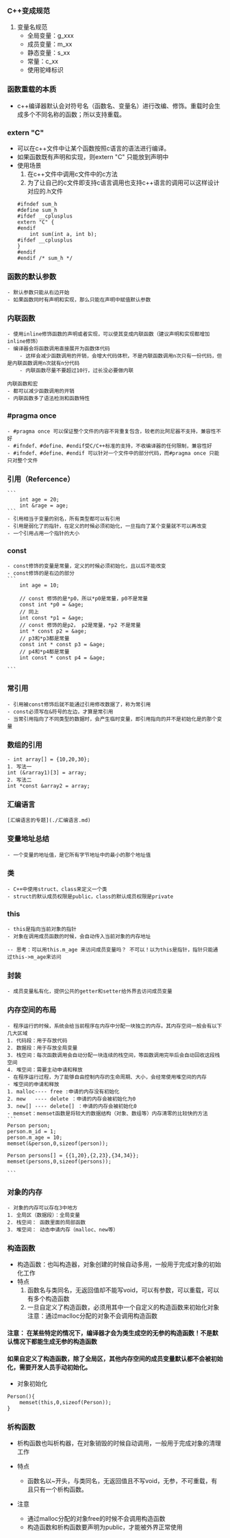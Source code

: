 
### C++变成规范
1. 变量名规范
	- 全局变量：g_xxx
	- 成员变量：m_xx
	- 静态变量：s_xx
	- 常量：c_xx
	- 使用驼峰标识

###  函数重载的本质
- c++编译器默认会对符号名（函数名、变量名）进行改编、修饰。重载时会生成多个不同名称的函数；所以支持重载。

###  extern "C" 
- 可以在c++文件中让某个函数按照c语言的语法进行编译。
- 如果函数既有声明和实现，则extern "C" 只能放到声明中
- 使用场景
	1. 在c++文件中调用c文件中的c方法
	2. 为了让自己的c文件即支持c语言调用也支持c++语言的调用可以这样设计对应的.h文件
	```
	#ifndef sum_h
	#define sum_h
	#ifdef __cplusplus
	extern "C" {
	#endif
    	int sum(int a, int b);
	#ifdef __cplusplus
	}
	#endif
	#endif /* sum_h */
	```

### 函数的默认参数
	- 默认参数只能从右边开始
	- 如果函数同时有声明和实现，那么只能在声明中赋值默认参数


### 内联函数
	- 使用inline修饰函数的声明或者实现，可以使其变成内联函数（建议声明和实现都增加inline修饰）
	- 编译器会将函数调用直接展开为函数体代码
		- 这样会减少函数调用的开销，会增大代码体积，不是内联函数调用n次只有一份代码，但是内联函数调用n次就有n分代码
		- 内联函数尽量不要超过10行，过长没必要做内联

	内联函数和宏
	- 都可以减少函数调用的开销
	- 内联函数多了语法检测和函数特性

### #pragma once 
	- #pragma once 可以保证整个文件的内容不背重复包含，较老的比阿尼器不支持，兼容性不好
	- #ifndef、#define、#endif受C/C++标准的支持，不收编译器的任何限制，兼容性好
	- #ifndef、#define、#endif 可以针对一个文件中的部分代码，而#pragma once 只能只对整个文件

### 引用（Refercence）
	```
		int age = 20;
		int &rage = age;
	```
	- 引用相当于变量的别名，所有类型都可以有引用
	- 引用是弱化了的指针，在定义的时候必须初始化，一旦指向了某个变量就不可以再改变
	- 一个引用占用一个指针的大小

### const 

	- const修饰的变量是常量，定义的时候必须初始化，且以后不能改变
	- const修饰的是右边的部分
	```
		int age = 10;

		// const 修饰的是*p0，所以*p0是常量，p0不是常量
		const int *p0 = &age;
		// 同上
		int const *p1 = &age;
		// const 修饰的是p2， p2是常量，*p2 不是常量
		int * const p2 = &age;
		// p3和*p3都是常量
		const int * const p3 = &age;
		// p4和*p4都是常量
		int const * const p4 = &age;

	```

### 常引用
	- 引用被const修饰后就不能通过引用修改数据了，称为常引用
	- const必须写在&符号的左边，才算是常引用
	- 当常引用指向了不同类型的数据时，会产生临时变量，即引用指向的并不是初始化是的那个变量

### 数组的引用
	- int array[] = {10,20,30};
	1. 写法一
	int (&rarray1)[3] = array;
	2. 写法二
	int *const &array2 = array;


### 汇编语言
	[汇编语言的专题](./汇编语言.md)

### 变量地址总结
	- 一个变量的地址值，是它所有字节地址中的最小的那个地址值

### 类
	- C++中使用struct、class来定义一个类
	- struct的默认成员权限是public，class的默认成员权限是private

### this
	- this是指向当前对象的指针
	- 对象在调用成员函数的时候，会自动传入当前对象的内存地址

	-- 思考：可以用this.m_age 来访问成员变量吗？ 不可以！以为this是指针，指针只能通过this->m_age来访问

### 封装
	- 成员变量私有化，提供公共的getter和setter给外界去访问成员变量

### 内存空间的布局
	- 程序运行的时候，系统会给当前程序在内存中分配一块独立的内存。其内存空间一般会有以下几大区域
	1. 代码段：用于存放代码
	2. 数据段：用于存放全局变量
	3. 栈空间：每次函数调用会自动分配一块连续的栈空间，等函数调用完毕后会自动回收这段栈空间
	4. 堆空间：需要主动申请和释放
	- 在程序运行过程，为了能够自由控制内存的生命周期、大小，会经常使用堆空间的内存
	- 堆空间的申请和释放
	1. malloc---- free :申请的内存没有初始化
	2. mew   ---- delete ：申请的内存会被初始化为0
	3. new[] ---- delete[] ：申请的内存会被初始化0
	- memset：memset函数是将较大的数据结构（对象、数组等）内存清零的比较快的方法
	```
	Person person;
	person.m_id = 1;
	person.m_age = 10;
	memset(&person,0,sizeof(person));

	Person persons[] = {{1,20},{2,23},{34,34}};
	memset(persons,0,sizeof(persons));

	```
### 对象的内存
	- 对象的内存可以存在3中地方
	1. 全局区（数据段）：全局变量
	2. 栈空间： 函数里面的局部函数
	3. 堆空间： 动态申请内存（malloc、new等）

### 构造函数
- 构造函数：也叫构造器，对象创建的时候自动多用，一般用于完成对象的初始化工作
- 特点
	1. 函数名与类同名，无返回值却不能写void，可以有参数，可以重载，可以有多个构造函数
	2. 一旦自定义了构造函数，必须用其中一个自定义的构造函数来初始化对象
	注意：通过maclloc分配的对象不会调用构造函数

#### 注意： 在某些特定的情况下，编译器才会为类生成空的无参的构造函数！不是默认情况下都能生成无参的构造函数
#### 如果自定义了构造函数，除了全局区，其他内存空间的成员变量默认都不会被初始化，需要开发人员手动初始化。

- 对象初始化
```
Person(){
	memset(this,0,sizeof(Person));
}
```

### 析构函数
- 析构函数也叫析构器，在对象销毁的时候自动调用，一般用于完成对象的清理工作
- 特点
	- 函数名以~开头，与类同名，无返回值且不写void，无参，不可重载，有且只有一个析构函数。

- 注意
	- 通过malloc分配的对象free的时候不会调用构造函数
	- 构造函数和析构函数要声明为public，才能被外界正常使用






































